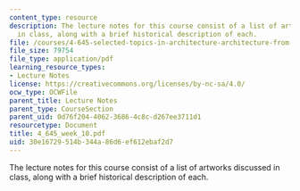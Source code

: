 ```yaml
---
content_type: resource
description: The lecture notes for this course consist of a list of artworks discussed
  in class, along with a brief historical description of each.
file: /courses/4-645-selected-topics-in-architecture-architecture-from-1750-to-the-present-fall-2004/30e16729514b344a86d6ef612ebaf2d7_4_645_week_10.pdf
file_size: 79754
file_type: application/pdf
learning_resource_types:
- Lecture Notes
license: https://creativecommons.org/licenses/by-nc-sa/4.0/
ocw_type: OCWFile
parent_title: Lecture Notes
parent_type: CourseSection
parent_uid: 0d76f204-4062-3686-4c8c-d267ee3711d1
resourcetype: Document
title: 4_645_week_10.pdf
uid: 30e16729-514b-344a-86d6-ef612ebaf2d7
---
```

The lecture notes for this course consist of a list of artworks discussed in class, along with a brief historical description of each.